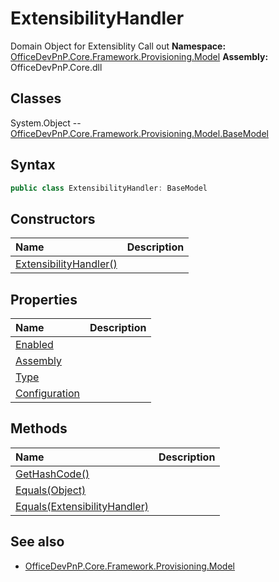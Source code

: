# ExtensibilityHandler
Domain Object for Extensiblity Call out
**Namespace:** [OfficeDevPnP.Core.Framework.Provisioning.Model](OfficeDevPnP.Core.Framework.Provisioning.Model.md)
**Assembly:** OfficeDevPnP.Core.dll
## Classes
System.Object
-- [OfficeDevPnP.Core.Framework.Provisioning.Model.BaseModel](OfficeDevPnP.Core.Framework.Provisioning.Model.BaseModel.md)
## Syntax
```C#
public class ExtensibilityHandler: BaseModel
```
## Constructors
|**Name**|**Description**|
|:-----|:-----|
| [ExtensibilityHandler()](ExtensibilityHandlerconstructor1details.md) | 
## Properties
|**Name**|**Description**|
|:-----|:-----|
| [Enabled](ExtensibilityHandler.Enabled.md) | 
| [Assembly](ExtensibilityHandler.Assembly.md) | 
| [Type](ExtensibilityHandler.Type.md) | 
| [Configuration](ExtensibilityHandler.Configuration.md) | 
## Methods
|**Name**|**Description**|
|:-----|:-----|
| [GetHashCode()](ExtensibilityHandlerGetHashCode.md) | 
| [Equals(Object)](ExtensibilityHandlerEqualsObject.md) | 
| [Equals(ExtensibilityHandler)](ExtensibilityHandlerEqualsExtensibilityHandler.md) | 
## See also
- [OfficeDevPnP.Core.Framework.Provisioning.Model](OfficeDevPnP.Core.Framework.Provisioning.Model.md)
